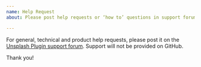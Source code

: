 ```yaml
---
name: Help Request
about: Please post help requests or ‘how to’ questions in support forum

---
```


For general, technical and product help requests, please post it on the [Unsplash Plugin support forum](https://wordpress.org/support/plugin/unsplash/). Support will not be provided on GitHub.

Thank you!
